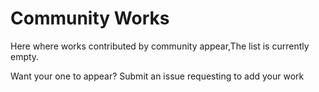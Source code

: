 # Community Works
Here where works contributed by community appear,The list is currently empty.

Want your one to appear? Submit an issue requesting to add your work
